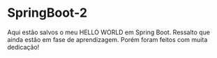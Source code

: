 # SpringBoot-2
Aqui estão salvos o meu HELLO WORLD em Spring Boot. Ressalto que ainda estão em fase de aprendizagem. Porém foram feitos com muita dedicação!
